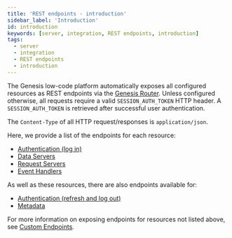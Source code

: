 ```yaml
---
title: 'REST endpoints - introduction'
sidebar_label: 'Introduction'
id: introduction
keywords: [server, integration, REST endpoints, introduction]
tags:
  - server
  - integration
  - REST endpoints
  - introduction
---
```



The Genesis low-code platform automatically exposes all configured resources as REST endpoints via the [Genesis Router](../../../../server/configuring-runtime/genesis-router/). Unless configured otherwise, all requests require a valid `SESSION_AUTH_TOKEN` HTTP header. A `SESSION_AUTH_TOKEN` is retrieved after successful user authentication.

The `Content-Type` of all HTTP request/responses is `application/json`.

Here, we provide a list of the endpoints for each resource:
* [Authentication (log in)](../../../../server/integration/rest-endpoints/basics/#authentication)
* [Data Servers](../../../../server/integration/rest-endpoints/basics/#data-servers)
* [Request Servers](../../../../server/integration/rest-endpoints/basics/#request-server)
* [Event Handlers](../../../../server/integration/rest-endpoints/basics/#event-handler)

As well as these resources, there are also endpoints available for:
* [Authentication (refresh and log out)](../../../../server/integration/rest-endpoints/advanced/#authentication)
* [Metadata](../../../../server/integration/rest-endpoints/advanced/#metadata)

For more information on exposing endpoints for resources not listed above, see [Custom Endpoints](../../../../server/integration/custom-endpoints/introduction/).
